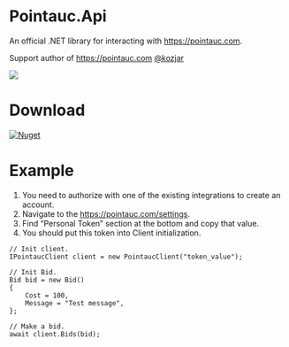 ﻿# Pointauc.Api

An official .NET library for interacting with https://pointauc.com.

Support author of https://pointauc.com [@kozjar](https://github.com/Kozjar)

[![](https://static.donationalerts.ru/uploads/qr/4936007/qr_b48bc5f13970efaf8cc3428d69932df4.png)](https://www.donationalerts.com/r/kozjar)

# Download

[![Nuget](https://img.shields.io/nuget/v/Pointauc.Api.svg?logo=nuget)](https://www.nuget.org/packages/Pointauc.Api)

# Example

1. You need to authorize with one of the existing integrations to create an account.
2. Navigate to the https://pointauc.com/settings.
3. Find “Personal Token” section at the bottom and copy that value.
4. You should put this token into Client initialization.

```CSharp
// Init client.
IPointaucClient client = new PointaucClient("token_value");

// Init Bid.
Bid bid = new Bid()
{
	Cost = 100,
	Message = "Test message",
};

// Make a bid.
await client.Bids(bid);
```
